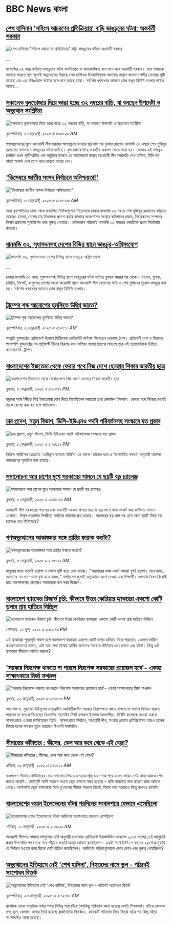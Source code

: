 # BBC News বাংলা## [শেখ হাসিনার 'সহিংস আচরণের প্রতিক্রিয়ায়' বাড়ি ভাঙচুরের ঘটনা: অন্তর্বর্তী সরকার](https://www.bbc.co.uk/bengali/live/cd7dj1rzyyzt?at_campaign=githubrss)![শেখ হাসিনার 'সহিংস আচরণের প্রতিক্রিয়ায়' বাড়ি ভাঙচুরের ঘটনা: অন্তর্বর্তী সরকার](https://ichef.bbci.co.uk/ace/standard/240/cpsprodpb/a997/live/88b0c120-e44b-11ef-a819-277e390a7a08.jpg)__ধানমন্ডির ৩২ নম্বর বাড়িতে ভাঙচুরের ঘটনা অনভিপ্রেত ও অনাকাঙ্ক্ষিত বলে মনে করে অন্তর্বর্তী সরকার। তবে পলাতক অবস্থায় ভারতে বসে জুলাই অভ্যুত্থানের বিরুদ্ধে শেখ হাসিনার উসকানিমূলক বক্তব্যের কারণে জনমনে গভীর ক্রোধের সৃষ্টি হয়েছে এবং এর বহিঃপ্রকাশ ঘটেছে বলে মনে করছে তারা। সর্বশেষ খবরাখবর জানতে চোখ রাখুন বিবিসি বাংলার লাইভ পাতায়...## [সকালেও বুলডোজার দিয়ে ভাঙা হচ্ছে ৩২ নম্বরের বাড়ি, যা বলছেন উপদেষ্টা ও অভ্যুত্থান সংশ্লিষ্টরা](https://www.bbc.com/bengali/articles/c4g9x187expo?at_campaign=githubrss)![সকালেও বুলডোজার দিয়ে ভাঙা হচ্ছে ৩২ নম্বরের বাড়ি, যা বলছেন উপদেষ্টা ও অভ্যুত্থান সংশ্লিষ্টরা](https://ichef.bbci.co.uk/ace/standard/240/cpsprodpb/1f2a/live/a6753530-e43a-11ef-bd1b-d536627785f2.jpg)_বৃহস্পতিবার, ৬ ফেব্রুয়ারী, ২০২৫ এ ৪:০৩:২০ AM_গণঅভ্যুত্থানের মুখে আওয়ামী লীগ সরকার ক্ষমতাচ্যুত হওয়ার ছয় মাস পর বুধবার রাতভর ধানমন্ডি ৩২ নম্বরে শেখ মুজিবুর রহমানের বাসভবনে ভাঙচুরের ঘটনা ঘটেছে। বুলডোজার দিয়ে ভবনটির একাংশ ভেঙে দেয়া হয়। যেসময় এই ভাঙচুর চলছিল তখন পূর্বনির্ধারিত এক ভার্চুয়াল ভাষণে এর সমালোচনা করেন আওয়ামী লীগ সভাপতি শেখ হাসিনা, যিনি গত পাঁচই অগাস্ট দেশ ত্যাগ করে ভারতে আশ্রয় নেন।## ['ডিসেম্বরে জাতীয় সংসদ নির্বাচনে অনিশ্চয়তা!'](https://www.bbc.com/bengali/articles/c3d5l7mg784o?at_campaign=githubrss)!['ডিসেম্বরে জাতীয় সংসদ নির্বাচনে অনিশ্চয়তা!'](https://ichef.bbci.co.uk/ace/standard/240/cpsprodpb/a1d2/live/75597010-e435-11ef-bd1b-d536627785f2.jpg)_বৃহস্পতিবার, ৬ ফেব্রুয়ারী, ২০২৫ এ ৩:১৮:৩৩ AM_আজ বৃহস্পতিবার ঢাকা থেকে প্রকাশিত দৈনিকগুলোর শিরোনামে ঢাকার ধানমন্ডি ৩২ নম্বরে শেখ মুজিবুর রহমানের বাড়িতে আবারও হামলা, দেশের চার বিভাগকে প্রদেশ করার ব্যাপারে জনপ্রশাসন সংস্কার কমিশনের প্রস্তাব, বিচারকদের সম্পদের হিসাব প্রকাশের সুপারিশের খবর গুরুত্ব পেয়েছে। বেশিরভাগ পত্রিকাই ধানমন্ডি ৩২ নম্বরের খবরটিকে প্রধান  শিরোনাম করেছে।## [ধানমন্ডি ৩২, সুধাসদনসহ দেশের বিভিন্ন স্থানে ভাঙচুর-অগ্নিসংযোগ](https://www.bbc.co.uk/bengali/live/cgmyewgn1k2t?at_campaign=githubrss)![ধানমন্ডি ৩২, সুধাসদনসহ দেশের বিভিন্ন স্থানে ভাঙচুর-অগ্নিসংযোগ](https://ichef.bbci.co.uk/ace/standard/240/cpsprodpb/0a8b/live/511be940-e3ee-11ef-a319-fb4e7360c4ec.jpg)__ঢাকার ধানমণ্ডি ৩২ নম্বর, সুধাসদনসহ বিভিন্ন স্থানে ভাঙচুরের ঘটনা ঘটেছে বুধবার সন্ধ্যার পর থেকে। এছাড়া, খুলনা, চট্টগ্রাম, সিলেট, রংপুরসহ দেশের আরো কয়েকটি স্থানে আওয়ামী লীগ নেতাদের বাড়ি ও শেখ মুজিবের ম্যুরাল ভাঙচুর করা হয়। সর্বশেষ খবরাখবর জানতে চোখ রাখুন বিবিসি বাংলায়।## [ট্রাম্পের শুল্ক আরোপের হুমকিতে উদ্বিগ্ন ভারত?](https://www.bbc.com/bengali/articles/cq8kwev89kqo?at_campaign=githubrss)![ট্রাম্পের শুল্ক আরোপের হুমকিতে উদ্বিগ্ন ভারত?](https://ichef.bbci.co.uk/ace/standard/240/cpsprodpb/7643/live/8ab01f60-e3a2-11ef-a819-277e390a7a08.jpg)_বৃহস্পতিবার, ৬ ফেব্রুয়ারী, ২০২৫ এ ২:৪০:১০ AM_সম্প্রতি যুক্তরাষ্ট্রের প্রেসিডেন্ট হিসাবে দ্বিতীয়বার হোইয়াইট হাইজে ফিরেছেন ডোনাল্ড ট্রাম্প। প্রতিবেশী দেশ ও মিত্রদের পাশাপাশি যুক্তরাষ্ট্রের বড় প্রতিদ্বন্দ্বী চীনের বিরুদ্ধে কড়া বাণিজ্য ব্যবস্থা গ্রহণের মাধ্যমে তার এই প্রত্যাবর্তনকে চিহ্নিত করেছেন মি. ট্রাম্প।## [বাংলাদেশের ইজতেমা থেকে ফেরার পথে নিজ দেশে হেনস্থার শিকার ভারতীয় ছাত্র](https://www.bbc.com/bengali/articles/czepxj8jdy6o?at_campaign=githubrss)![বাংলাদেশের ইজতেমা থেকে ফেরার পথে নিজ দেশে হেনস্থার শিকার ভারতীয় ছাত্র](https://ichef.bbci.co.uk/ace/standard/240/cpsprodpb/951f/live/9dcd2af0-e3d6-11ef-bd1b-d536627785f2.jpg)_বুধবার, ৫ ফেব্রুয়ারী, ২০২৫ এ ৪:২০:৫৭ PM_বন্ধুদের সঙ্গে টঙ্গীতে বিশ্ব ইজতেমায় যোগ দিতে গিয়েছিলেন ভারতের ছাত্র রেজাউল ইসলাম। ফেরার পথে নিজের দেশেই তাকে হেনস্থা করা হয় বলে অভিযোগ।## [চার প্রদেশ, নতুন বিভাগ, ডিসি-ইউএনও পদবি পরিবর্তনসহ সংস্কারে যত প্রস্তাব](https://www.bbc.com/bengali/articles/cg7z3dn29xeo?at_campaign=githubrss)![চার প্রদেশ, নতুন বিভাগ, ডিসি-ইউএনও পদবি পরিবর্তনসহ সংস্কারে যত প্রস্তাব](https://ichef.bbci.co.uk/ace/standard/240/cpsprodpb/f91c/live/b24ba570-e3c1-11ef-8176-ab85ff5b59a8.jpg)_বুধবার, ৫ ফেব্রুয়ারী, ২০২৫ এ ২:২৫:১৯ PM_সিভিল সার্ভিসের আওতায় 'একীভূত ক্যাডার সার্ভিস' এর বদলে 'কাজের ধরন ও বিশেষায়িত দক্ষতা' অনুযায়ী আলাদা নামকরণের সুপারিশ করা হয়েছে।## [সমালোচনা আর চাপের মুখে সরকারের সামনে যে ছয়টি বড় চ্যালেঞ্জ](https://www.bbc.com/bengali/articles/cj918k94lnxo?at_campaign=githubrss)![সমালোচনা আর চাপের মুখে সরকারের সামনে যে ছয়টি বড় চ্যালেঞ্জ](https://ichef.bbci.co.uk/ace/standard/240/cpsprodpb/c912/live/1d1863d0-e2f4-11ef-861e-2d18b1b22119.jpg)_বুধবার, ৫ ফেব্রুয়ারী, ২০২৫ এ ১১:৪৮:৫১ AM_আওয়ামী লীগ সরকারের পতনের এবং অন্তর্বর্তী সরকার ক্ষমতা গ্রহণের ছয় মাসে নানা সংকট আর জটিলতা সামনে এসেছে। বিপুল প্রত্যাশার বিপরীতে অর্জনের জায়গায় প্রশ্ন রয়েছে। সরকারের ছয় মাস পর এসে কোন ছয়টি বিষয় বড় চ্যালেঞ্জ হয়ে দাঁড়িয়েছে?## [গণঅভ্যুত্থানের আকাঙ্ক্ষার সঙ্গে প্রাপ্তির ফারাক কতটা?](https://www.bbc.com/bengali/articles/cm298114vlko?at_campaign=githubrss)![গণঅভ্যুত্থানের আকাঙ্ক্ষার সঙ্গে প্রাপ্তির ফারাক কতটা?](https://ichef.bbci.co.uk/ace/standard/240/cpsprodpb/8e5b/live/c5ceed00-e26d-11ef-a819-277e390a7a08.jpg)_বুধবার, ৫ ফেব্রুয়ারী, ২০২৫ এ ২:০৮:১১ AM_মানুষের মধ্যে ক্রমেই হতাশা ও ক্ষোভ সৃষ্টি হতে দেখা যাচ্ছে। "সরকারের কাজ-কর্মে আমরা খুবই হতাশ। মনে হচ্ছে, আমাদের সব শ্রম-ত্যাগ বৃথা হতে যাচ্ছে," বলছিলেন জুলাই অভ্যুত্থানে অংশ নেওয়া এক শিক্ষার্থী। এমনকি বৈষম্যবিরোধী ছাত্র আন্দোলনের নেতারাও সরকারকে কম নম্বর দিচ্ছেন।## [বাংলাদেশ ব্যাংকের রিজার্ভ চুরি: কীভাবে উত্তর কোরিয়ার হ্যাকাররা একশো কোটি ডলার প্রায় হাতিয়ে নিচ্ছিল](https://www.bbc.com/bengali/news-57549877?at_campaign=githubrss)![বাংলাদেশ ব্যাংকের রিজার্ভ চুরি: কীভাবে উত্তর কোরিয়ার হ্যাকাররা একশো কোটি ডলার প্রায় হাতিয়ে নিচ্ছিল](https://ichef.bbci.co.uk/ace/standard/240/cpsprodpb/10018/production/_119006556_edbc3e38-ca88-4a75-b2a7-61f5ef59b57f.jpg)_সোমবার, ২১ জুন, ২০২১ এ ৩:০২:৪৩ PM_এই হ্যাকাররা পুরোপুরি সফল হলে বাংলাদেশ ব্যাংকের একশো কোটি ডলার হাতিয়ে নিতে পারতো। একজন মার্কিন কংগ্রেসওম্যানের ভাষায়, এটা তার দেখা বিশ্বের আর্থিক জগতের সবচেয়ে ভীতিকর এবং জঘন্য এক ঘটনা। কিন্তু এই হ্যাকাররা কীভাবে কাজটা করলো?## ['সরকার নিরপেক্ষ থাকতে না পারলে নিরপেক্ষ সরকারের প্রয়োজন হবে'- একান্ত সাক্ষাৎকারে মির্জা ফখরুল](https://www.bbc.com/bengali/articles/cly5g820yy6o?at_campaign=githubrss)!['সরকার নিরপেক্ষ থাকতে না পারলে নিরপেক্ষ সরকারের প্রয়োজন হবে'- একান্ত সাক্ষাৎকারে মির্জা ফখরুল](https://ichef.bbci.co.uk/ace/standard/240/cpsprodpb/d841/live/8995b290-d8c9-11ef-bf89-cf1be2bb19ea.jpg)_বুধবার, ২২ জানুয়ারী, ২০২৫ এ ২:৩১:১৫ PM_অধ্যাপক ড. মুহাম্মদ ইউনূসের নেতৃত্বাধীন অর্ন্তবর্তীকালীন সরকার নিরপেক্ষতা বজায় রাখতে না পারলে নির্বাচন করতে পারবেন না বলে জানিয়েছেন বিএনপির মহাসচিব মির্জা ফখরুল ইসলাম আলমগীর। বিবিসি বাংলাকে দেওয়া একান্ত সাক্ষাৎকারে এ কথা জানিয়েছেন তিনি। সাক্ষাৎকারে নির্বাচন, আওয়ামী লীগ, সংস্কার প্রস্তাবে প্রতিক্রিয়াসহ আরও অনেক বিষয়ে দলের অবস্থান তুলে ধরেছেন বিএনপি মহাসচিব।## [সীমান্তের কাঁটাতার : কীসের, কেন আর কবে থেকে এই বেড়া?](https://www.bbc.com/bengali/articles/cdjdgk4rv0do?at_campaign=githubrss)![সীমান্তের কাঁটাতার : কীসের, কেন আর কবে থেকে এই বেড়া?](https://ichef.bbci.co.uk/ace/standard/240/cpsprodpb/e7d8/live/110d9070-d3f3-11ef-87df-d575b9a434a4.jpg)_রবিবার, ১৯ জানুয়ারী, ২০২৫ এ ১:৩১:২০ AM_বাংলাদেশ সীমান্তে কাঁটাতারের বেড়া বসানোর সিদ্ধান্ত নেওয়ার প্রায় চার দশক পরে এসেও ভারত সেই কাজ আজও শেষ করতে পারেনি। মোটামুটি আশি শতাংশ অংশে বেড়া বসানো সম্ভব হয়েছে – বাকি জায়গায় নানা কারণে কাজ আটকে গেছে। পাশাপাশি বেড়া বসানোকে ঘিরে দু'দেশের সীমান্ত অঞ্চলে বিতর্ক, বিবাদ আর সংঘাতও কিন্তু কখনও থামেনি।## [বাংলাদেশের ওয়ান ইলেভেনের ঘটনা পরদিনের সংবাদপত্রে যেভাবে এসেছিলো](https://www.bbc.com/bengali/articles/cwy3y33ygd9o?at_campaign=githubrss)![বাংলাদেশের ওয়ান ইলেভেনের ঘটনা পরদিনের সংবাদপত্রে যেভাবে এসেছিলো](https://ichef.bbci.co.uk/ace/standard/240/cpsprodpb/7b05/live/e6871230-cdae-11ef-94cb-5f844ceb9e30.jpg)_শনিবার, ১১ জানুয়ারী, ২০২৫ এ ২:০৩:০১ AM_আওয়ামী লীগসহ সমমনা দলগুলোর দাবি অনুযায়ী তখনকার প্রেসিডেন্ট ইয়াজউদ্দিন আহমেদ ২০০৭ সালের ১১ই জানুয়ারি প্রধান উপদেষ্টার পদ থেকে সরে দাঁড়িয়ে জরুরি অবস্থা ঘোষণা করেছিলেন। একই সাথে তিনি সে বছরের ২২শে জানুয়ারি যে নির্বাচন হওয়ার কথা ছিলো সেটি বাতিল করেছিলেন। পরদিনের পত্রিকাগুলোকে কোন কোন খবর গুরুত্ব পেয়েছিলো?## [অভ্যুত্থানের ইতিহাসে নেই 'শেখ হাসিনা', নিহতদের নামে ভুল - পাঠ্যবই সংশোধন বিতর্ক](https://www.bbc.com/bengali/articles/cdd9el157n6o?at_campaign=githubrss)![অভ্যুত্থানের ইতিহাসে নেই 'শেখ হাসিনা', নিহতদের নামে ভুল - পাঠ্যবই সংশোধন বিতর্ক](https://ichef.bbci.co.uk/ace/standard/240/cpsprodpb/e0d1/live/9519d700-d7f6-11ef-9fd6-0be88a764111.jpg)_বৃহস্পতিবার, ২৩ জানুয়ারী, ২০২৫ এ ২:১২:৫৮ AM_প্রাথমিক থেকে মাধ্যমিক পর্যায় পর্যন্ত বিভিন্ন পাঠ্যবইয়ে বেশকিছু পরিবর্তন আনা হয়েছে চলতি শিক্ষাবর্ষে। বইয়ে কোথাও তথ্য ভুল, কোথাও আবার তৈরি হয়েছে রাজনৈতিক বিতর্কও। কয়েকটি পরিবর্তন নিয়ে বিতর্ক ওঠার পর কিছু বইয়ে সংশোধনীও আনা হয়েছে।